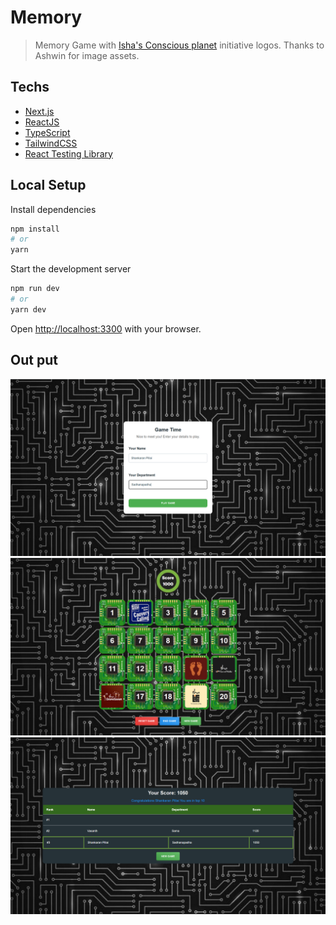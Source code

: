 # Memory

> Memory Game with [Isha's Conscious planet](https://consciousplanet.org/en) initiative logos. 
> Thanks to Ashwin for image assets.


## Techs

- [Next.js](https://nextjs.org/)
- [ReactJS](https://react.dev/)
- [TypeScript](https://www.typescriptlang.org/)
- [TailwindCSS](https://tailwindcss.com/)
- [React Testing Library](https://testing-library.com/)

## Local Setup

Install dependencies

```sh
npm install
# or
yarn
```

Start the development server

```sh
npm run dev
# or
yarn dev
```

Open [http://localhost:3300](http://localhost:3300) with your browser.

## Out put
![screenshot](public/screenshots/login.png)
![screenshot](public/screenshots/game.png)
![screenshot](public/screenshots/lb.png)

